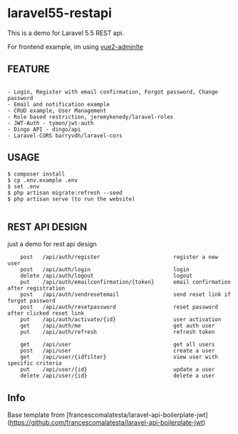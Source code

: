 # laravel55-restapi

This is a demo for Laravel 5.5 REST api. 

For frontend example, im using [vue2-adminlte](https://github.com/chrissetyawan/vue2-adminlte/) 

## FEATURE

```

- Login, Register with email confirmation, Forgot password, Change password
- Email and notification example
- CRUD example, User Management
- Role based restriction, jeremykenedy/laravel-roles
- JWT-Auth - tymon/jwt-auth
- Dingo API - dingo/api
- Laravel-CORS barryvdh/laravel-cors

```


## USAGE

```
$ composer install
$ cp .env.example .env
$ set .env
$ php artisan migrate:refresh --seed
$ php artisan serve (to run the website)


```
## REST API DESIGN

just a demo for rest api design

```
    post   /api/auth/register                       register a new user
    post   /api/auth/login                          login
    delete /api/auth/logout            	            logout
    put    /api/auth/emailconfirmation/{token}      email confirmation after registration
    post   /api/auth/sendresetemail                 send reset link if forgot password
    post   /api/auth/resetpassword            	    reset password after clicked reset link
    put    /api/auth/activate/{id}                  user activation
    get    /api/auth/me                             get auth user
    put    /api/auth/refresh                        refresh token
    
    get    /api/user              	                get all users
    post   /api/user              	                create a user
    get    /api/user/{idfilter}                     view user with specific criteria
    put    /api/user/{id}            	            update a user
    delete /api/user/{id}           	            delete a user
```

## Info
Base template from [francescomalatesta/laravel-api-boilerplate-jwt] (https://github.com/francescomalatesta/laravel-api-boilerplate-jwt) 

